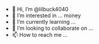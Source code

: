 - 👋 Hi, I’m @lilbuck4040
- 👀 I’m interested in ... money
- 🌱 I’m currently learning ...
- 💞️ I’m looking to collaborate on ...
- 📫 How to reach me ...

<!---
lilbuck4040/lilbuck4040 is a ✨ special ✨ repository because its `README.md` (this file) appears on your GitHub profile.
You can click the Preview link to take a look at your changes.
--->
